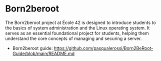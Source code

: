 # Born2beroot
The Born2beroot project at École 42 is designed to introduce students to the basics of system administration and the Linux operating system. It serves as an essential foundational project for students, helping them understand the core concepts of managing and securing a server.

  - Born2beroot guide: https://github.com/pasqualerossi/Born2BeRoot-Guide/blob/main/README.md
